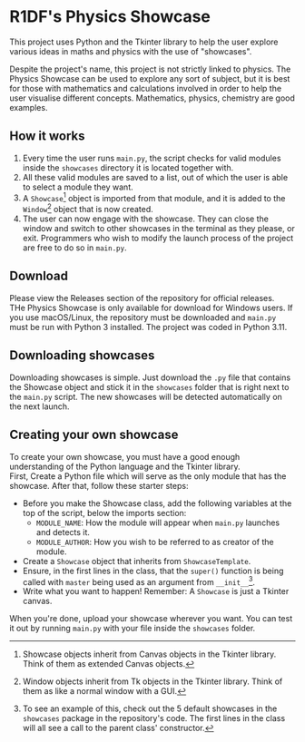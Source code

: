 # R1DF's Physics Showcase
This project uses Python and the Tkinter library to help the user explore various ideas in maths and physics with the use
of "showcases".

Despite the project's name, this project is not strictly linked to physics. The Physics Showcase can be used to explore
any sort of subject, but it is best for those with mathematics and calculations involved in order to help the user visualise
different concepts. Mathematics, physics, chemistry are good examples.

## How it works
1. Every time the user runs `main.py`, the script checks for valid modules inside the `showcases` directory it is located together
with.
2. All these valid modules are saved to a list, out of which the user is able to select a module they want.
3. A `Showcase`[^1] object is imported from that module, and it is added to the `Window`[^2] object that is now created.
4. The user can now engage with the showcase. They can close the window and switch to other showcases in the terminal as they please, or exit.
Programmers who wish to modify the launch process of the project are free to do so in `main.py`.

## Download
Please view the Releases section of the repository for official releases.<br>
THe Physics Showcase is only available for download for Windows users. If you use macOS/Linux, the repository must be downloaded
and `main.py` must be run with Python 3 installed. The project was coded in Python 3.11.

## Downloading showcases
Downloading showcases is simple. Just download the `.py` file that contains the Showcase object and stick it in the `showcases`
folder that is right next to the `main.py` script. The new showcases will be detected automatically on the next launch.

## Creating your own showcase
To create your own showcase, you must have a good enough understanding of the Python language and the Tkinter library.<br>
First, Create a Python file which will serve as the only module that has the showcase. After that, follow these starter steps:
* Before you make the Showcase class, add the following variables at the top of the script, below the imports section:
  * `MODULE_NAME`: How the module will appear when `main.py` launches and detects it.
  * `MODULE_AUTHOR`: How you wish to be referred to as creator of the module.
* Create a `Showcase` object that inherits from `ShowcaseTemplate`.
* Ensure, in the first lines in the class, that the `super()` function is being called with `master` being used as an argument from `__init__`[^3].
* Write what you want to happen! Remember: A `Showcase` is just a Tkinter canvas.

When you're done, upload your showcase wherever you want. You can test it out by running `main.py` with your file inside the `showcases` folder.

[^1]: Showcase objects inherit from Canvas objects in the Tkinter library. Think of them as extended Canvas objects.
[^2]: Window objects inherit from Tk objects in the Tkinter library. Think of them as like a normal window with a GUI.
[^3]: To see an example of this, check out the 5 default showcases in the `showcases` package in the repository's code. The first lines
in the class will all see a call to the parent class' constructor.
